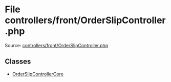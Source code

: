 File controllers/front/OrderSlipController.php
=========

Source: [controllers/front/OrderSlipController.php](https://github.com/PrestaShop/PrestaShop/blob/1.5.0.1/controllers/front/OrderSlipController.php)


Classes
-------

* [OrderSlipControllerCore](class.OrderSlipControllerCore.md)

